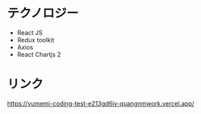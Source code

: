# テクノロジー
 - React JS
 - Redux toolkit
 - Axios
 - React Chartjs 2 
# リンク
https://yumemi-coding-test-e213gd6iy-quangnmwork.vercel.app/
